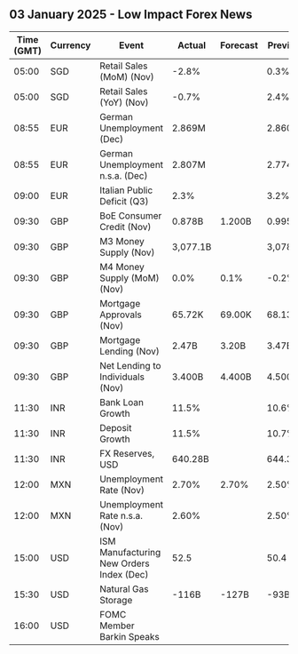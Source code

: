 ## 03 January 2025 - Low Impact Forex News

| Time (GMT) | Currency | Event | Actual | Forecast | Previous |
|------|----------|-------|--------|----------|----------|
| 05:00 | SGD | Retail Sales (MoM) (Nov) | -2.8% |  | 0.3% |
| 05:00 | SGD | Retail Sales (YoY) (Nov) | -0.7% |  | 2.4% |
| 08:55 | EUR | German Unemployment (Dec) | 2.869M |  | 2.860M |
| 08:55 | EUR | German Unemployment n.s.a. (Dec) | 2.807M |  | 2.774M |
| 09:00 | EUR | Italian Public Deficit (Q3) | 2.3% |  | 3.2% |
| 09:30 | GBP | BoE Consumer Credit (Nov) | 0.878B | 1.200B | 0.995B |
| 09:30 | GBP | M3 Money Supply (Nov) | 3,077.1B |  | 3,078.0B |
| 09:30 | GBP | M4 Money Supply (MoM) (Nov) | 0.0% | 0.1% | -0.2% |
| 09:30 | GBP | Mortgage Approvals (Nov) | 65.72K | 69.00K | 68.13K |
| 09:30 | GBP | Mortgage Lending (Nov) | 2.47B | 3.20B | 3.47B |
| 09:30 | GBP | Net Lending to Individuals (Nov) | 3.400B | 4.400B | 4.500B |
| 11:30 | INR | Bank Loan Growth | 11.5% |  | 10.6% |
| 11:30 | INR | Deposit Growth | 11.5% |  | 10.7% |
| 11:30 | INR | FX Reserves, USD | 640.28B |  | 644.39B |
| 12:00 | MXN | Unemployment Rate (Nov) | 2.70% | 2.70% | 2.50% |
| 12:00 | MXN | Unemployment Rate n.s.a. (Nov) | 2.60% |  | 2.50% |
| 15:00 | USD | ISM Manufacturing New Orders Index (Dec) | 52.5 |  | 50.4 |
| 15:30 | USD | Natural Gas Storage | -116B | -127B | -93B |
| 16:00 | USD | FOMC Member Barkin Speaks |  |  |  |
